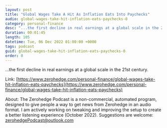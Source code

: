```yaml
---
layout: post
title: "Global Wages Take A Hit As Inflation Eats Into Paychecks"
audio: global-wages-take-hit-inflation-eats-paychecks-0
category: personal-finance
desc: "...the first decline in real earnings at a global scale in the 21st century."
duration: 00:01:45
length: 105
datetime: Tue, 06 Dec 2022 01:00:00 +0000
tags: podcast
guid: global-wages-take-hit-inflation-eats-paychecks-0
order: 0
---
```

...the first decline in real earnings at a global scale in the 21st century.

Link: [https://www.zerohedge.com/personal-finance/global-wages-take-hit-inflation-eats-paychecks](https://www.zerohedge.com/personal-finance/global-wages-take-hit-inflation-eats-paychecks)

About: The Zerohedge Podcast is a non-commercial, automated program, designed to give people a way to get news from Zerohedge in an audio format.  I am actively working on tweaking and improving the setup to create a better listening experience (October 2022).  Suggestions are welcome: [zerohedgePodcast@outlook.com](mailto:zerohedgePodcast@outlook.com)